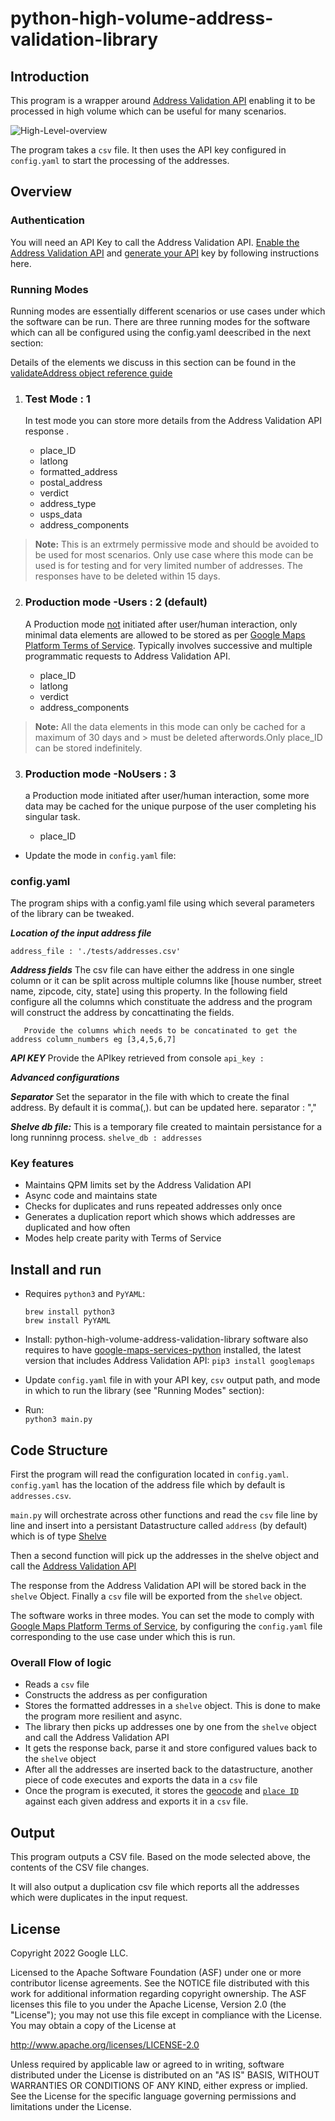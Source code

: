 
# python-high-volume-address-validation-library

## Introduction

This program is a wrapper around [Address Validation API](https://developers.google.com/maps/documentation/address-validation) enabling it to be processed in high volume which can be useful for many scenarios.

![High-Level-overview](/doc_images/High-Volume-Address-Validation-overview.png)

The program takes a `csv` file. It then uses the API key configured in `config.yaml` to start the processing of the addresses.

## Overview

### Authentication

You will need an API Key to call the Address Validation API.
[Enable the Address Validation API](https://console.cloud.google.com/apis/library/addressvalidation.googleapis.com) and [generate your API](https://developers.google.com/maps/get-started#api-key) key by following instructions here.

### Running Modes
  
 Running modes are essentially different scenarios or use cases under which the software can be run. There are three running modes for the software which can all be configured using the config.yaml deescribed in the next section:

 Details of the elements we discuss in this section can be found in the [validateAddress object reference guide](https://developers.google.com/maps/documentation/address-validation/reference/rest/v1/TopLevel/validateAddress)

1. ### Test Mode : 1  

      In test mode you can store more details from the Address Validation API response .

      - place_ID
      - latlong
      - formatted_address
      - postal_address
      - verdict
      - address_type
      - usps_data
      - address_components
  
> **Note:** This is an extrmely permissive mode and should be avoided to be used for most scenarios. Only use case where this mode can be used is for testing and for very limited number of addresses. The responses have to be deleted within 15 days.

2. ### Production mode -Users : 2 (default)

      A Production mode <ins>not</ins> initiated after user/human interaction, only minimal data elements are allowed to be stored as per [Google Maps Platform Terms of Service](https://cloud.google.com/maps-platform/terms). Typically involves successive and multiple programmatic requests to Address Validation API.

      - place_ID
      - latlong
      - verdict
      - address_components

> **Note:** All the data elements in this mode can only be cached for a maximum of 30 days and >   must be deleted afterwords.Only place_ID can be stored indefinitely.

3. ### Production mode -NoUsers : 3

      a Production mode initiated after user/human interaction, some more data may be cached for the unique purpose of the user completing his singular task.

    - place_ID

- Update the mode in `config.yaml` file:

### config.yaml

The program ships with a config.yaml file using which several parameters of the library can be tweaked.

***Location of the input address file***

```
address_file : './tests/addresses.csv'   
```

***Address fields***
The csv file can have either the address in one single column or it can be split across multiple columns like [house number, street name, zipcode, city, state] using this property. In the following field configure all the columns which constituate the
address and the program will construct the address by concattinating the fields.

```
   Provide the columns which needs to be concatinated to get the address column_numbers eg [3,4,5,6,7]  
```

***API KEY***
Provide the APIkey retrieved from console
```api_key :```

***Advanced configurations***

***Separator*** Set the separator in the file with which to create the final address. By default it is comma(,). but can be updated here.
separator : ","  

***Shelve db file:*** This is a temporary file created to maintain persistance for a long runninng process.
```shelve_db : addresses```

### Key features

- Maintains QPM limits set by the Address Validation API
- Async code and maintains state
- Checks for duplicates and runs repeated addresses only once
- Generates a duplication report which shows which addresses are duplicated and how often
- Modes help create parity with Terms of Service

## Install and run

- Requires `python3` and `PyYAML`:
  
  `brew install python3`  
  `brew install PyYAML`
  
- Install: python-high-volume-address-validation-library software also requires to have [google-maps-services-python](https://github.com/googlemaps/google-maps-services-python) installed, the latest version that includes Address Validation API:
  `
  pip3 install googlemaps
  `

- Update `config.yaml` file in with your API key, `csv` output path, and mode in which to run the library (see "Running Modes" section):

- Run:  
  `
  python3 main.py
  `

## Code Structure

  First the program will read the configuration located in `config.yaml`. `config.yaml` has the location of the address file which by default is `addresses.csv`.

  `main.py` will orchestrate across other functions and read the
  `csv` file line by line and insert into a persistant Datastructure
  called `address` (by default) which is of type [Shelve](https://docs.python.org/3/library/shelve.html)

  Then a second function will pick up the addresses in the shelve object and call the [Address
  Validation API](https://developers.google.com/maps/documentation/address-validation)

  The response from the Address Validation API will be stored back in the `shelve`  Object.
  Finally a `csv` file will be exported from the `shelve` object.

  The software works in three modes. You can set the mode to comply with [Google Maps Platform Terms of Service](https://cloud.google.com/maps-platform/terms), by configuring the `config.yaml` file corresponding to the use case under which this is run.

### Overall Flow of logic

- Reads a `csv` file
- Constructs the address as per configuration
- Stores the formatted addresses in a `shelve` object. This is done to make the program more resilient and async.
- The library then picks up addresses one by one from the `shelve` object and call the Address Validation API
- It gets the response back, parse it and store configured values back to the `shelve` object
- After all the addresses are inserted back to the datastructure, another piece of code executes and exports the data in a `csv` file
- Once the program is executed, it stores the [geocode](https://developers.google.com/maps/documentation/address-validation/requests-validate-address#response) and [`place ID`](https://developers.google.com/maps/documentation/places/web-service/place-id) against each given address and exports it in a `csv` file.

## Output

  This program outputs a CSV file. Based on the mode selected above, the contents of the CSV file changes.

  It will also output a duplication csv file which reports all the addresses which were duplicates in the input request.

## License

Copyright 2022 Google LLC.

Licensed to the Apache Software Foundation (ASF) under one or more contributor
license agreements.  See the NOTICE file distributed with this work for
additional information regarding copyright ownership.  The ASF licenses this
file to you under the Apache License, Version 2.0 (the "License"); you may not
use this file except in compliance with the License.  You may obtain a copy of
the License at

  <http://www.apache.org/licenses/LICENSE-2.0>

Unless required by applicable law or agreed to in writing, software
distributed under the License is distributed on an "AS IS" BASIS, WITHOUT
WARRANTIES OR CONDITIONS OF ANY KIND, either express or implied.  See the
License for the specific language governing permissions and limitations under
the License.
